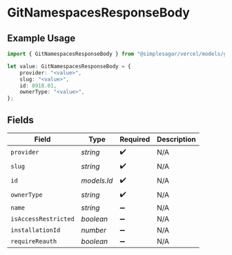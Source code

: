 # GitNamespacesResponseBody

## Example Usage

```typescript
import { GitNamespacesResponseBody } from "@simplesagar/vercel/models/gitnamespacesop.js";

let value: GitNamespacesResponseBody = {
    provider: "<value>",
    slug: "<value>",
    id: 8918.01,
    ownerType: "<value>",
};
```

## Fields

| Field                | Type                 | Required             | Description          |
| -------------------- | -------------------- | -------------------- | -------------------- |
| `provider`           | *string*             | :heavy_check_mark:   | N/A                  |
| `slug`               | *string*             | :heavy_check_mark:   | N/A                  |
| `id`                 | *models.Id*          | :heavy_check_mark:   | N/A                  |
| `ownerType`          | *string*             | :heavy_check_mark:   | N/A                  |
| `name`               | *string*             | :heavy_minus_sign:   | N/A                  |
| `isAccessRestricted` | *boolean*            | :heavy_minus_sign:   | N/A                  |
| `installationId`     | *number*             | :heavy_minus_sign:   | N/A                  |
| `requireReauth`      | *boolean*            | :heavy_minus_sign:   | N/A                  |